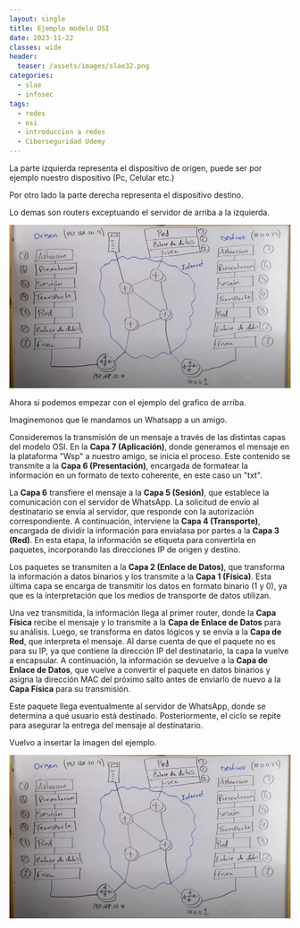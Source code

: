 ```yaml
---
layout: single
title: Ejemplo modelo OSI
date: 2023-11-22
classes: wide
header:
  teaser: /assets/images/slae32.png
categories:
  - slae
  - infosec
tags:
  - redes
  - osi
  - introduccion a redes
  - Ciberseguridad Udemy
---
```


La parte izquierda representa el dispositivo de origen, puede ser por ejemplo nuestro dispositivo (Pc, Celular etc.)

Por otro lado la parte derecha representa el dispositivo destino.

Lo demas son routers exceptuando el servidor de arriba a la izquierda.

![[Pasted image 20231120114554.png]](../assets/images/img-ciberseguridad-udemy/Pasted%20image%2020231120114554.png)

Ahora si podemos empezar con el ejemplo del grafico de arriba.

Imaginemonos que le mandamos un Whatsapp a un amigo.

Consideremos la transmisión de un mensaje a través de las distintas capas del modelo OSI. En la **Capa 7 (Aplicación)**, donde generamos el mensaje en la plataforma "Wsp" a nuestro amigo, se inicia el proceso. Este contenido se transmite a la **Capa 6 (Presentación)**, encargada de formatear la información en un formato de texto coherente, en este caso un "txt".

La **Capa 6** transfiere el mensaje a la **Capa 5 (Sesión)**, que establece la comunicación con el servidor de WhatsApp. La solicitud de envío al destinatario se envía al servidor, que responde con la autorización correspondiente. A continuación, interviene la **Capa 4 (Transporte)**, encargada de dividir la información para envialasa por partes a la **Capa 3 (Red)**. En esta etapa, la información se etiqueta para convertirla en paquetes, incorporando las direcciones IP de origen y destino.

Los paquetes se transmiten a la **Capa 2 (Enlace de Datos)**, que transforma la información a datos binarios y los transmite a la **Capa 1 (Física)**. Esta última capa se encarga de transmitir los datos en formato binario (1 y 0), ya que es la interpretación que los medios de transporte de datos utilizan.

Una vez transmitida, la información llega al primer router, donde la **Capa Física** recibe el mensaje y lo transmite a la **Capa de Enlace de Datos** para su análisis. Luego, se transforma en datos lógicos y se envía a la **Capa de Red**, que interpreta el mensaje. Al darse cuenta de que el paquete no es para su IP, ya que contiene la dirección IP del destinatario, la capa la vuelve a encapsular. A continuación, la información se devuelve a la **Capa de Enlace de Datos**, que vuelve a convertir el paquete en datos binarios y asigna la dirección MAC del próximo salto antes de enviarlo de nuevo a la **Capa Física** para su transmisión.

Este paquete llega eventualmente al servidor de WhatsApp, donde se determina a qué usuario está destinado. Posteriormente, el ciclo se repite para asegurar la entrega del mensaje al destinatario.

Vuelvo a insertar la imagen del ejemplo.

![[Pasted image 20231120114554.png]](../assets/images/img-ciberseguridad-udemy/Pasted%20image%2020231120114554.png)